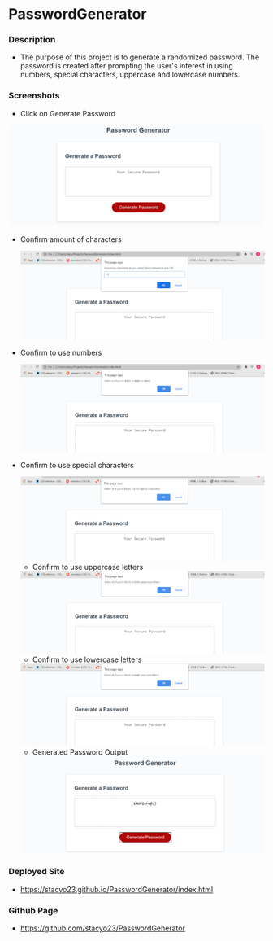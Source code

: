 # PasswordGenerator


### Description
* The purpose of this project is to generate a randomized password. The password is created after prompting the user's interest in using numbers, special characters, uppercase and lowercase numbers.  

### Screenshots
* Click on Generate Password

<img src="assets/genpass.png"/>

* Confirm amount of characters

  <img src="assets/charamt.png"/>
    
* Confirm to use numbers

  <img src="assets/connum.png"/>

* Confirm to use special characters

  
  <img src="assets/conchar.png"/>

  * Confirm to use uppercase letters

  
  <img src="assets/conupper.png"/>

  * Confirm to use lowercase letters

  
  <img src="assets/conlower.png"/>

   * Generated Password Output 

  
  <img src="assets/passgen.png"/>


### Deployed Site

* https://stacyo23.github.io/PasswordGenerator/index.html

### Github Page

* https://github.com/stacyo23/PasswordGenerator